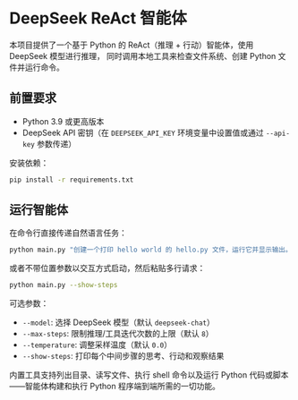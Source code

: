 ﻿# DeepSeek ReAct 智能体

本项目提供了一个基于 Python 的 ReAct（推理 + 行动）智能体，使用 DeepSeek 模型进行推理，
同时调用本地工具来检查文件系统、创建 Python 文件并运行命令。

## 前置要求

- Python 3.9 或更高版本
- DeepSeek API 密钥（在 `DEEPSEEK_API_KEY` 环境变量中设置值或通过 `--api-key` 参数传递）

安装依赖：

```bash
pip install -r requirements.txt
```

## 运行智能体

在命令行直接传递自然语言任务：

```bash
python main.py "创建一个打印 hello world 的 hello.py 文件，运行它并显示输出。"
```

或者不带位置参数以交互方式启动，然后粘贴多行请求：

```bash
python main.py --show-steps
```

可选参数：

- `--model`: 选择 DeepSeek 模型（默认 `deepseek-chat`）
- `--max-steps`: 限制推理/工具迭代次数的上限（默认 `8`）
- `--temperature`: 调整采样温度（默认 `0.0`）
- `--show-steps`: 打印每个中间步骤的思考、行动和观察结果

内置工具支持列出目录、读写文件、执行 shell 命令以及运行 Python 代码或脚本——智能体构建和执行 Python 程序端到端所需的一切功能。
